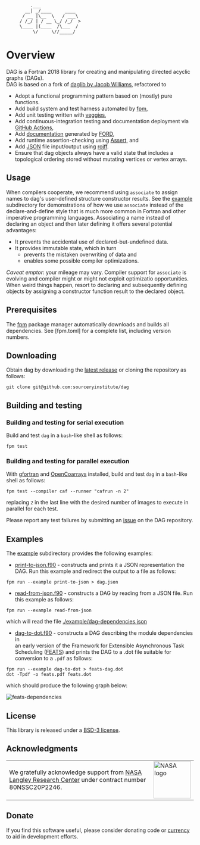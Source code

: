              .___              
           __| _/____     ____ 
          / __ |\__  \   / ___\
         / /_/ | / __ \_/ /_/  > 
         \____ |(____  /\___  /
              \/     \//_____/             

Overview
========

DAG is a Fortran 2018 library for creating and manipulating directed acyclic graphs (DAGs).  
DAG is based on a fork of [daglib by Jacob Williams], refactored to 

* Adopt a functional programming pattern based on (mostly) pure functions. 
* Add build system and test harness automated by [fpm],
* Add unit testing written with [veggies], 
* Add continuous-integration testing and documentation deployment via [GitHub Actions], 
* Add [documentation] generated by [FORD], 
* Add runtime assertion-checking using [Assert], and
* Add [JSON] file input/output using [rojff].
* Ensure that dag objects always have a valid state that includes a topological
  ordering stored without mutating vertices or vertex arrays. 

Usage
-----
When compilers cooperate, we recommend using `associate` to assign names to
dag's user-defined structure constructor results.  See the [example]
subdirectory for demonstrations of how we use `associate` instead of the
declare-and-define style that is much more common in Fortran
and other imperative programming languages.  Associating a name instead of
declaring an object and then later defining it offers several potential
advantages:

* It prevents the accidental use of declared-but-undefined data.
* It provides immutable state, which in turn
  - prevents the mistaken overwriting of data and
  - enables some possible compiler optimizations.
  
_Caveat emptor_: your mileage may vary.  Compiler support for `associate` is
evolving and compiler might or might not exploit optimizatio opportunities.
When weird things happen, resort to declaring and subsequently defining
objects by assigning a constructor function result to the declared object.

Prerequisites
-------------
The [fpm] package manager automatically downloads and builds all
dependencies.  See [fpm.toml] for a complete list, including version numbers.

Downloading
-----------
Obtain dag by downloading the [latest release] or cloning the repository as
follows:

```
git clone git@github.com:sourceryinstitute/dag
```

Building and testing
--------------------
### Building and testing for serial execution
Build and test `dag` in a `bash`-like shell as follows:
```
fpm test
```
### Building and testing for parallel execution
With [gfortran] and [OpenCoarrays] installed, build and test `dag` in a
`bash`-like shell as follows:
```
fpm test --compiler caf --runner "cafrun -n 2"
```
replacing `2` in the last line with the desired number of images to execute in parallel
for each test.  

Please report any test failures by submitting an [issue] on the DAG repository.

Examples
--------
The [example] subdirectory provides the following examples:

* [print-to-json.f90] - constructs and prints it a JSON representation the DAG. 
  Run this example and redirect the output to a file as follows:
```
fpm run --example print-to-json > dag.json
```
* [read-from-json.f90] - constructs a DAG by reading from a JSON file.
  Run this example as follows:
```
fpm run --example read-from-json
```
which will read the file [./example/dag-dependencies.json]
* [dag-to-dot.f90] - constructs a DAG describing the module dependencies in  
  an early version of the Framework for Extensible Asynchronous 
  Task Scheduling ([FEATS]) and prints the DAG to a .dot file suitable for
  conversion to a `.pdf` as follows:
```
fpm run --example dag-to-dot > feats-dag.dot
dot -Tpdf -o feats.pdf feats.dot
```
which should produce the following graph below:

![feats-dependencies](https://user-images.githubusercontent.com/13108868/133311851-721b7cda-1d10-4ee1-a51d-6169ca624839.png)

License
-------

This library is released under a [BSD-3 license].

Acknowledgments
----------------

| | |
|-|-|
| We gratefully acknowledge support from [NASA Langley Research Center] under contract number 80NSSC20P2246.  | <img src="https://user-images.githubusercontent.com/13108868/112893191-304ce180-908f-11eb-8bea-e0cab5322aa8.png" alt="NASA logo" width="100">|

Donate
------
If you find this software useful, please consider donating code or
[currency](http://bit.ly/donate-to-sourcery-institute) to aid in development efforts.

[NASA Langley Research Center]: https://www.nasa.gov/langley
[latest release]: https://github.com/sourceryinstitute/dag/releases/latest

[daglib by Jacob Williams]: https://github.com/jacobwilliams/daglib
[GraphViz]: https://www.graphviz.org
[OpenCoarrays]: https://github.com/sourceryinstitute/opencoarrays
[CMake]: https://www.cmake.org
[gfortran]: https://gcc.gnu.org
[BSD-3 license]: https://github.com/sourceryinstitute/dag/blob/master/LICENSE
[fpm]: https://github.com/fortran-lang/fpm
[3276af]: https://github.com/everythingfunctional/fpm/commit/3276af2e000d1b2c90f151148cd01cce0d3e886d

[veggies]: https://gitlab.com/everythingfunctional/veggies
[GitHub Actions]: https://github.com/features/actions
[FORD]: https://github.com/Fortran-FOSS-Programmers/ford
[JSON]: https://www.json.org/json-en.html
[rojff]: https://gitlab.com/everythingfunctional/rojff
[./src/dag_test.f90]: ./src/dag_test.f90
[example]: ./example/
[FEATS]: https://github.com/sourceryinstitute/feats
[Assert]: https://github.com/sourceryinstitute/assert
[print-to-json.f90]: ./example/print-to-json.f90
[read-from-json.f90]:./example/read-from-json.f90
[dag-to-dot.f90]: ./example/dag-to-dot.f90
[documentation]: https://sourceryinstitute.github.io/dag/
[issue]: https://github.com/sourceryinstitute/dag/issues/new
[./example/dag-dependencies.json]: ./example/dag-dependencies.json
